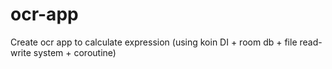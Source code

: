 # ocr-app
Create ocr app to calculate expression (using koin DI + room db + file read-write system + coroutine)
